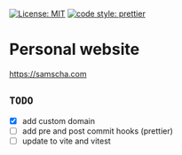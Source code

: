 [![License: MIT](https://img.shields.io/badge/License-MIT-yellow.svg)](https://opensource.org/licenses/MIT) [![code style: prettier](https://img.shields.io/badge/code_style-prettier-ff69b4.svg?style=flat-square)](https://github.com/prettier/prettier)

# Personal website

https://samscha.com

## `TODO`

- [x] add custom domain
- [ ] add pre and post commit hooks (prettier)
- [ ] update to vite and vitest
